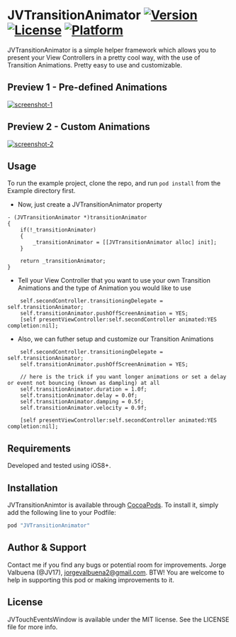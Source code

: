 # JVTransitionAnimator [![Version](https://img.shields.io/cocoapods/v/JVTransitionAnimator.svg?style=flat)](http://cocoapods.org/pods/JVTransitionAnimator) [![License](https://img.shields.io/cocoapods/l/JVTransitionAnimator.svg?style=flat)](http://cocoapods.org/pods/JVTransitionAnimator) [![Platform](https://img.shields.io/cocoapods/p/JVTransitionAnimator.svg?style=flat)](http://cocoapods.org/pods/JVTransitionAnimator)

JVTransitionAnimator is a simple helper framework which allows you to present your View Controllers in a pretty cool way, with the use of Transition Animations. Pretty easy to use and customizable.

## Preview 1 - Pre-defined Animations

<a href="http://www.youtube.com/watch?feature=player_embedded&v=y8fEgyDxRYU?autoplay=1" target="_blank">![screenshot-1](Previews/preview1.gif)</a>

## Preview 2 - Custom Animations

<a href="http://www.youtube.com/watch?feature=player_embedded&v=y8fEgyDxRYU?autoplay=1" target="_blank">![screenshot-2](Previews/preview2.gif)</a>

## Usage

To run the example project, clone the repo, and run `pod install` from the Example directory first.

* Now, just create a JVTransitionAnimator property

```objc
- (JVTransitionAnimator *)transitionAnimator
{
    if(!_transitionAnimator)
    {
        _transitionAnimator = [[JVTransitionAnimator alloc] init];
    }

    return _transitionAnimator;
}
```

* Tell your View Controller that you want to use your own Transition Animations and the type of Animation you would like to use

```objc
    self.secondController.transitioningDelegate = self.transitionAnimator;
    self.transitionAnimator.pushOffScreenAnimation = YES;
    [self presentViewController:self.secondController animated:YES completion:nil];
```

* Also, we can futher setup and customize our Transition Animations

```objc
    self.secondController.transitioningDelegate = self.transitionAnimator;
    self.transitionAnimator.pushOffScreenAnimation = YES;

    // here is the trick if you want longer animations or set a delay or event not bouncing (known as dampling) at all
    self.transitionAnimator.duration = 1.0f;
    self.transitionAnimator.delay = 0.0f;
    self.transitionAnimator.damping = 0.5f;
    self.transitionAnimator.velocity = 0.9f;

    [self presentViewController:self.secondController animated:YES completion:nil];
```

## Requirements

Developed and tested using iOS8+.

## Installation

JVTransitionAnimtor is available through [CocoaPods](http://cocoapods.org). To install
it, simply add the following line to your Podfile:

```ruby
pod "JVTransitionAnimator"
```

## Author & Support

Contact me if you find any bugs or potential room for improvements. Jorge Valbuena (@JV17), jorgevalbuena2@gmail.com. BTW! You are welcome to help in supporting this pod or making improvements to it.

## License

JVTouchEventsWindow is available under the MIT license. See the LICENSE file for more info.